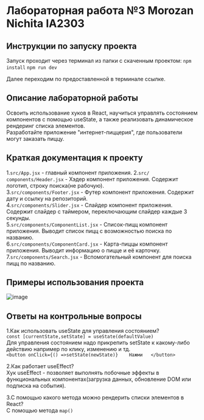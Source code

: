 
# Лабораторная работа №3 Morozan Nichita IA2303

## Инструкции по запуску проекта

Запуск проходит через терминал из папки c скаченным проектом:
`npm install`
`npm run dev`

Далее переходим по предоставленной в терминале ссылке.

## Описание лабораторной работы
  Освоить использование хуков в React, научиться управлять состоянием компонентов с помощью useState, а также реализовать динамическое рендеринг списка элементов.  
  Разработайте приложение "интернет-пиццерия", где пользователи могут заказать пиццу.  
## Краткая документация к проекту
1.`src/App.jsx` -  главный компонент приложения.
2.`src/сomponents/Header.jsx` -  Хэдер компонент приложения. Содержит логотип, строку поиска(не рабочую).  
3.`src/сomponents/Footer.jsx` -  Футер компонент приложения. Содержит дату и ссылку на репозиторий.  
4.`src/сomponents/Slider.jsx` -  Слайдер компонент приложения. Содержит слайдер с таймером, переключающим слайдер каждые 3 секунды.  
5.`src/сomponents/ComponentList.jsx` - Список-пицц компонент приложения. Выводит список пицц с возможностью поиска по названию.  
6.`src/сomponents/ComponentCard.jsx` - Карта-пиццы компонент приложения. Выводит информацию о пицце и её карточку.  
7.`src/сomponents/Search.jsx` -  Вспомогательный компонент для поиска пицц по названию.  
 
## Примеры использования проекта 

![image](https://github.com/user-attachments/assets/695655cb-71d6-4b4a-9da5-de3f762328bb)

## Ответы на контрольные вопросы
  
1.Как использовать useState для управления состоянием?  
`const [currentState,setState] = useState(defaultValue)`  
Для управления состоянием надо прикрепить setState к какому-либо действию например по клику, изменению и тд.  
`
<button
  onClick={() =>setState(newState)}   
  Нажми  
</button>  
`  
 
2.Как работает useEffect?  
 Хук useEffect - позволяет выполнять побочные эффекты в функциональных компонентах(загрузка данных, обновление DOM или подписка на события).  
    
3.С помощью какого метода можно рендерить списки элементов в React?  
C помощью метода `map()`  


